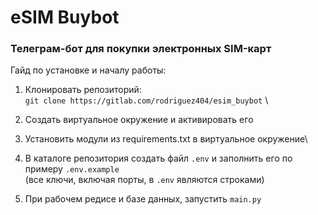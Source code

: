 # eSIM Buybot
### Телеграм-бот для покупки электронных SIM-карт
Гайд по установке и началу работы:

1. Клонировать репозиторий: \
`git clone https://gitlab.com/rodriguez404/esim_buybot` \

2. Создать виртуальное окружение и активировать его 

3. Установить модули из requirements.txt в виртуальное окружение\

4. В каталоге репозитория создать файл `.env` и заполнить его по примеру `.env.example`\
(все ключи, включая порты, в `.env` являются строками)

5. При рабочем редисе и базе данных, запустить `main.py`
